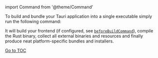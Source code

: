 import Command from '@theme/Command'

To build and bundle your Tauri application into a single executable simply run the following command:

<Command name=build />

It will build your frontend (if configured, see [`beforeBuildCommand`][beforebuildcommand]), compile the Rust binary, collect all external binaries and resources and finally produce neat platform-specific bundles and installers.

[beforebuildcommand]: ../../api/config.md#buildconfig.beforebuildcommand
<span style='float: footnote;'><a href="../../index.html#toc">Go to TOC</a></span>
